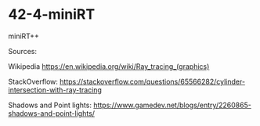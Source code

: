 # 42-4-miniRT
miniRT++

Sources:

Wikipedia
https://en.wikipedia.org/wiki/Ray_tracing_(graphics)

StackOverflow:
https://stackoverflow.com/questions/65566282/cylinder-intersection-with-ray-tracing

Shadows and Point lights:
https://www.gamedev.net/blogs/entry/2260865-shadows-and-point-lights/
